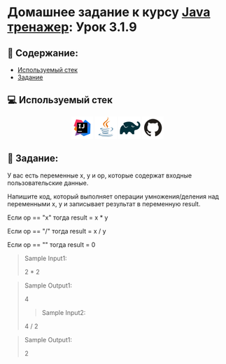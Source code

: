 # Домашнее задание к курсу [Java тренажер](https://stepik.org/course/182389/syllabus?search=7262451423): Урок 3.1.9
## :scroll: Содержание:

- [Используемый стек](#computer-используемый-стек)
- [Задание](#pushpin-Задание)

##  :computer: Используемый стек

<p align="center">
<a href="https://www.jetbrains.com/idea/"><img src="media/logo/Intelij_IDEA.svg" width="50" height="50"  alt="IDEA"/></a>
<a href="https://www.java.com/"><img src="media/logo/Java.svg" width="50" height="50"  alt="JAVA"/></a>
<a href="https://gradle.org/"><img src="media/logo/Gradle.svg" width="50" height="50"  alt="Gradle"/></a>
<a href="https://github.com/"><img src="media/logo/GitHub.svg" width="50" height="50"  alt="GITHUB"/></a>

## :pushpin: Задание:

У вас есть переменные x, y и op, которые содержат входные пользовательские данные.

Напишите код, который выполняет операции умножения/деления над переменными x, y  и записывает результат в переменную result.

Если op == "x" тогда result = x * y

Если op == "/" тогда result = x / y

Если op == "" тогда result = 0

>Sample Input1:
>
>2 * 2

>Sample Output1:
>
>4
> 
> >Sample Input2:
>
>4 / 2

>Sample Output1:
>
>2
